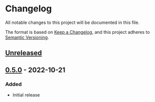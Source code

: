 # Changelog
All notable changes to this project will be documented in this file.

The format is based on [Keep a Changelog](https://keepachangelog.com/en/1.0.0/),
and this project adheres to [Semantic Versioning](https://semver.org/spec/v2.0.0.html).

## [Unreleased]

## [0.5.0] - 2022-10-21

### Added
- Initial release

[Unreleased]: https://github.com/theborakompanioni/tor-spring-boot-starter/compare/0.5.0...HEAD
[0.5.0]: https://github.com/theborakompanioni/tor-spring-boot-starter/releases/tag/0.5.0

